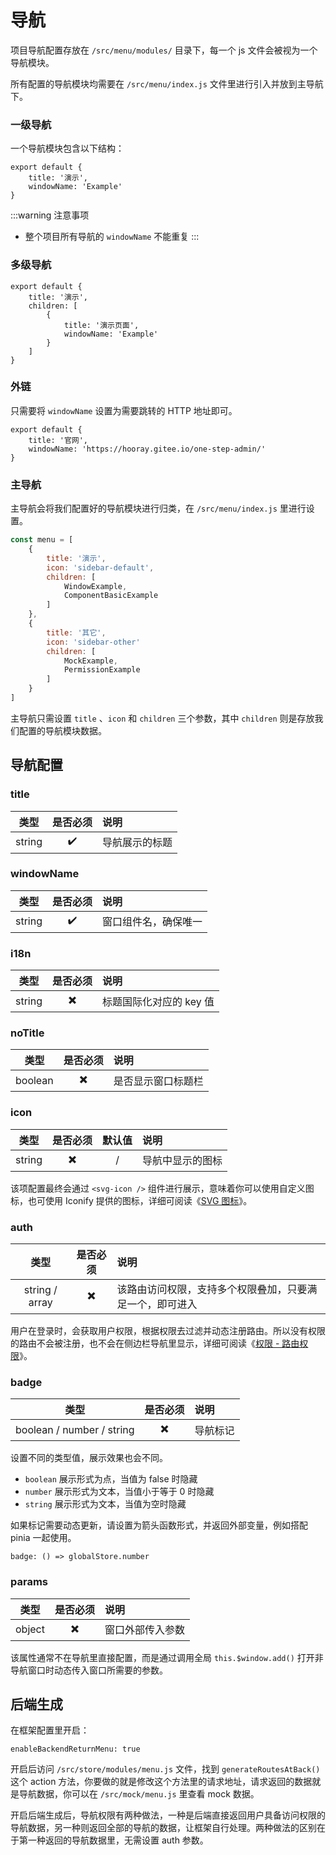 # 导航

项目导航配置存放在 `/src/menu/modules/` 目录下，每一个 js 文件会被视为一个导航模块。

所有配置的导航模块均需要在 `/src/menu/index.js` 文件里进行引入并放到主导航下。

### 一级导航

一个导航模块包含以下结构：

```js:no-line-numbers
export default {
    title: '演示',
    windowName: 'Example'
}
```

:::warning 注意事项
- 整个项目所有导航的 `windowName` 不能重复
:::

### 多级导航

```js:no-line-numbers
export default {
    title: '演示',
    children: [
        {
            title: '演示页面',
            windowName: 'Example'
        }
    ]
}
```

### 外链

只需要将 `windowName` 设置为需要跳转的 HTTP 地址即可。

```js:no-line-numbers
export default {
    title: '官网',
    windowName: 'https://hooray.gitee.io/one-step-admin/'
}
```

### 主导航

主导航会将我们配置好的导航模块进行归类，在 `/src/menu/index.js` 里进行设置。

```js
const menu = [
    {
        title: '演示',
        icon: 'sidebar-default',
        children: [
            WindowExample,
            ComponentBasicExample
        ]
    },
    {
        title: '其它',
        icon: 'sidebar-other'
        children: [
            MockExample,
            PermissionExample
        ]
    }
]
```

主导航只需设置 `title` 、`icon` 和 `children` 三个参数，其中 `children` 则是存放我们配置的导航模块数据。

## 导航配置

### title

|  类型  | 是否必须 | 说明           |
| :----: | :------: | :------------- |
| string |    ✔️     | 导航展示的标题 |

### windowName

|  类型  | 是否必须 | 说明                 |
| :----: | :------: | :------------------- |
| string |    ✔️     | 窗口组件名，确保唯一 |

### i18n <Badge type="tip" text="专业版" vertical="top" />

|  类型  | 是否必须 | 说明                    |
| :----: | :------: | :---------------------- |
| string |    ✖️     | 标题国际化对应的 key 值 |

### noTitle <Badge type="tip" text="专业版" vertical="top" />

|  类型   | 是否必须 | 说明               |
| :-----: | :------: | :----------------- |
| boolean |    ✖️     | 是否显示窗口标题栏 |

### icon

|  类型  | 是否必须 | 默认值 | 说明             |
| :----: | :------: | :----: | :--------------- |
| string |    ✖️     |   /    | 导航中显示的图标 |

该项配置最终会通过 `<svg-icon />` 组件进行展示，意味着你可以使用自定义图标，也可使用 Iconify 提供的图标，详细可阅读《[SVG 图标](./svg-icon.md)》。

### auth

|      类型      | 是否必须 | 说明                                                     |
| :------------: | :------: | :------------------------------------------------------- |
| string / array |    ✖️     | 该路由访问权限，支持多个权限叠加，只要满足一个，即可进入 |

用户在登录时，会获取用户权限，根据权限去过滤并动态注册路由。所以没有权限的路由不会被注册，也不会在侧边栏导航里显示，详细可阅读《[权限 - 路由权限](permission.md#路由权限)》。

### badge <Badge type="tip" text="专业版" vertical="top" />

|           类型            | 是否必须 | 说明     |
| :-----------------------: | :------: | :------- |
| boolean / number / string |    ✖️     | 导航标记 |

设置不同的类型值，展示效果也会不同。

- `boolean` 展示形式为点，当值为 false 时隐藏
- `number` 展示形式为文本，当值小于等于 0 时隐藏
- `string` 展示形式为文本，当值为空时隐藏

如果标记需要动态更新，请设置为箭头函数形式，并返回外部变量，例如搭配 pinia 一起使用。

```js:no-line-numbers
badge: () => globalStore.number
```

### params

|  类型  | 是否必须 | 说明             |
| :----: | :------: | :--------------- |
| object |    ✖️     | 窗口外部传入参数 |

该属性通常不在导航里直接配置，而是通过调用全局 `this.$window.add()` 打开非导航窗口时动态传入窗口所需要的参数。

## 后端生成

在框架配置里开启：

```js:no-number-lines
enableBackendReturnMenu: true
```

开启后访问 `/src/store/modules/menu.js` 文件，找到 `generateRoutesAtBack()` 这个 action 方法，你要做的就是修改这个方法里的请求地址，请求返回的数据就是导航数据，你可以在 `/src/mock/menu.js` 里查看 mock 数据。

开启后端生成后，导航权限有两种做法，一种是后端直接返回用户具备访问权限的导航数据，另一种则返回全部的导航的数据，让框架自行处理。两种做法的区别在于第一种返回的导航数据里，无需设置 auth 参数。